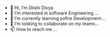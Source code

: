 - 👋 Hi, I’m Dilshi Divya
- 👀 I’m interested in software Engineering ...
- 🌱 I’m currently learning softre Development...
- 💞️ I’m looking to collaborate on my teams...
- 📫 How to reach me ...

<!---
Dilshi-Dev/Dilshi-Dev is a ✨ special ✨ repository because its `README.md` (this file) appears on your GitHub profile.
You can click the Preview link to take a look at your changes.
--->
